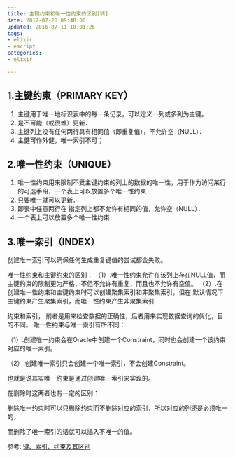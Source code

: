 ```yaml
---
title: 主键约束和唯一性约束的区别[转]
date: 2012-07-28 09:48:00
updated: 2016-07-11 10:01:26
tags: 
- elixir
- escript
categories: 
- elixir

---
```

## 1.主键约束（PRIMARY KEY）

1) 主键用于唯一地标识表中的每一条记录，可以定义一列或多列为主键。 
2) 是不可能（或很难）更新． 
3) 主键列上没有任何两行具有相同值（即重复值），不允许空（NULL）．
4) 主健可作外健，唯一索引不可；

## 2.唯一性约束（UNIQUE）
1) 唯一性约束用来限制不受主键约束的列上的数据的唯一性，用于作为访问某行的可选手段，一个表上可以放置多个唯一性约束．
2) 只要唯一就可以更新． 
3) 即表中任意两行在  指定列上都不允许有相同的值，允许空（NULL）．
4) 一个表上可以放置多个唯一性约束


<!--more-->


## 3.唯一索引（INDEX）

   创建唯一索引可以确保任何生成重复键值的尝试都会失败。

   唯一性约束和主键约束的区别：
    （1）.唯一性约束允许在该列上存在NULL值，而主键约束的限制更为严格，不但不允许有重复，而且也不允许有空值。
    （2）.在创建唯一性约束和主键约束时可以创建聚集索引和非聚集索引，但在 默认情况下主键约束产生聚集索引，而唯一性约束产生非聚集索引

 

   约束和索引， 前者是用来检查数据的正确性，后者用来实现数据查询的优化，目的不同。
   唯一性约束与唯一索引有所不同：

   （1）.创建唯一约束会在Oracle中创建一个Constraint，同时也会创建一个该约束对应的唯一索引。

   （2）.创建唯一索引只会创建一个唯一索引，不会创建Constraint。

   也就是说其实唯一约束是通过创建唯一索引来实现的。

   在删除时这两者也有一定的区别：

   删除唯一约束时可以只删除约束而不删除对应的索引，所以对应的列还是必须唯一的，

   而删除了唯一索引的话就可以插入不唯一的值。

参考: 
[键、索引、约束及其区别](http://blog.csdn.net/dlodj/article/details/7017331)